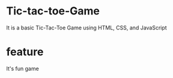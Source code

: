 # Tic-tac-toe-Game
It is a basic Tic-Tac-Toe Game using  HTML, CSS, and JavaScript
# feature 
It's fun game

